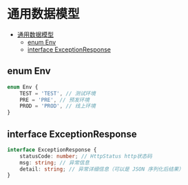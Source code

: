 # 通用数据模型

<!-- TOC -->

- [通用数据模型](#通用数据模型)
  - [enum Env](#enum-env)
  - [interface ExceptionResponse](#interface-exceptionresponse)

<!-- /TOC -->

## enum Env

```ts
enum Env {
    TEST = 'TEST', // 测试环境
    PRE = 'PRE', // 预发环境
    PROD = 'PROD', // 线上环境
}
```

## interface ExceptionResponse

```ts
interface ExceptionResponse {
    statusCode: number; // HttpStatus http状态码
    msg: string; // 异常信息
    detail: string; // 异常详细信息（可以是 JSON 序列化后结果）
}
```
